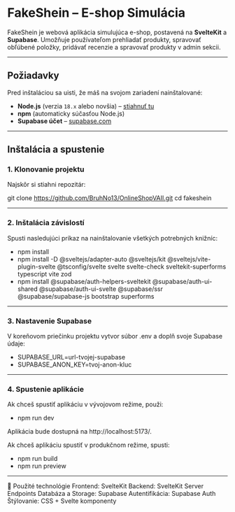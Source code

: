 # FakeShein – E-shop Simulácia

FakeShein je webová aplikácia simulujúca e-shop, postavená na **SvelteKit** a **Supabase**. Umožňuje používateľom prehliadať produkty, spravovať obľúbené položky, pridávať recenzie a spravovať produkty v admin sekcii.

---

##  Požiadavky
Pred inštaláciou sa uisti, že máš na svojom zariadení nainštalované:
- **Node.js** (verzia `18.x` alebo novšia) – [stiahnuť tu](https://nodejs.org/)
- **npm** (automaticky súčasťou Node.js)
- **Supabase účet** – [supabase.com](https://supabase.com/)

---

##  Inštalácia a spustenie

### 1. Klonovanie projektu
Najskôr si stiahni repozitár:

git clone https://github.com/BruhNo13/OnlineShopVAII.git
cd fakeshein

---

### 2. Inštalácia závislostí
Spusti nasledujúci príkaz na nainštalovanie všetkých potrebných knižníc:
- npm install
- npm install -D @sveltejs/adapter-auto @sveltejs/kit @sveltejs/vite-plugin-svelte @tsconfig/svelte svelte svelte-check sveltekit-superforms typescript vite zod
- npm install @supabase/auth-helpers-sveltekit @supabase/auth-ui-shared @supabase/auth-ui-svelte @supabase/ssr @supabase/supabase-js bootstrap superforms

---

### 3. Nastavenie Supabase
V koreňovom priečinku projektu vytvor súbor .env a doplň svoje Supabase údaje:
- SUPABASE_URL=url-tvojej-supabase
- SUPABASE_ANON_KEY=tvoj-anon-kluc

---

### 4. Spustenie aplikácie
Ak chceš spustiť aplikáciu v vývojovom režime, použi:
- npm run dev

Aplikácia bude dostupná na http://localhost:5173/.

Ak chceš aplikáciu spustiť v produkčnom režime, spusti:
- npm run build
- npm run preview
---

🌟 Použité technológie
Frontend: SvelteKit
Backend: SvelteKit Server Endpoints
Databáza a Storage: Supabase
Autentifikácia: Supabase Auth
Štýlovanie: CSS + Svelte komponenty
